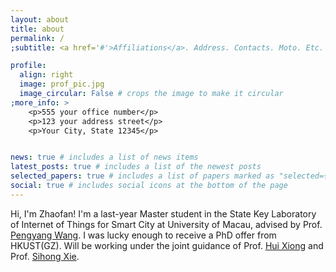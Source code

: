 ```yaml
---
layout: about
title: about
permalink: /
;subtitle: <a href='#'>Affiliations</a>. Address. Contacts. Moto. Etc.

profile:
  align: right
  image: prof_pic.jpg
  image_circular: False # crops the image to make it circular
;more_info: >
    <p>555 your office number</p>
    <p>123 your address street</p>
    <p>Your City, State 12345</p> 


news: true # includes a list of news items
latest_posts: true # includes a list of the newest posts
selected_papers: true # includes a list of papers marked as "selected={true}"
social: true # includes social icons at the bottom of the page
---
```


Hi, I'm Zhaofan! I'm a last-year Master student in the State Key Laboratory of Internet of Things for Smart City at University of Macau, advised by Prof. <a href="https://www.pengyangwang.com/home">Pengyang Wang</a>. I was lucky enough to receive a PhD offer from HKUST(GZ). Will be working under the joint guidance of Prof. <a href="https://facultyprofiles.hkust-gz.edu.cn/faculty-personal-page?id=253">Hui Xiong</a> and Prof. <a href="https://sihongxie.github.io/">Sihong Xie</a>.

